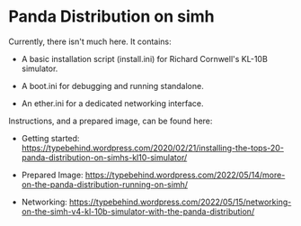 # Panda Distribution on simh

Currently, there isn't much here.  It contains:

- A basic installation script (install.ini) for Richard Cornwell's KL-10B simulator.

- A boot.ini for debugging and running standalone. 

- An ether.ini for a dedicated networking interface.

Instructions, and a prepared image, can be found here:

 - Getting started: https://typebehind.wordpress.com/2020/02/21/installing-the-tops-20-panda-distribution-on-simhs-kl10-simulator/

- Prepared Image: https://typebehind.wordpress.com/2022/05/14/more-on-the-panda-distribution-running-on-simh/

- Networking: https://typebehind.wordpress.com/2022/05/15/networking-on-the-simh-v4-kl-10b-simulator-with-the-panda-distribution/
